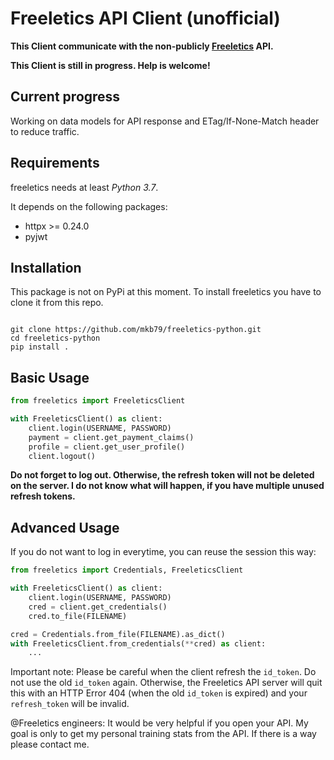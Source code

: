 # Freeletics API Client (unofficial)


**This Client communicate with the non-publicly [Freeletics](https://www.freeletics.com) API.**

**This Client is still in progress. Help is welcome!**

## Current progress

Working on data models for API response and ETag/If-None-Match header to reduce traffic.

## Requirements

freeletics needs at least *Python 3.7*.

It depends on the following packages:

* httpx >= 0.24.0
* pyjwt

## Installation

This package is not on PyPi at this moment. To install freeletics you have to clone it from this repo. 

```shell

git clone https://github.com/mkb79/freeletics-python.git
cd freeletics-python
pip install .

```

## Basic Usage

```python
from freeletics import FreeleticsClient

with FreeleticsClient() as client:
    client.login(USERNAME, PASSWORD)
    payment = client.get_payment_claims()
    profile = client.get_user_profile()
    client.logout()
```

**Do not forget to log out. Otherwise, the refresh token will not be deleted on the server. I do not know what will happen, if you have multiple unused refresh tokens.**

## Advanced Usage

If you do not want to log in everytime, you can reuse the session this way:

```python
from freeletics import Credentials, FreeleticsClient 

with FreeleticsClient() as client:
    client.login(USERNAME, PASSWORD)
    cred = client.get_credentials()
    cred.to_file(FILENAME)

cred = Credentials.from_file(FILENAME).as_dict()
with FreeleticsClient.from_credentials(**cred) as client:
    ...
```

Important note:
Please be careful when the client refresh the `id_token`. Do not use the old `id_token` again. Otherwise, the Freeletics API server will quit this with an HTTP Error 404 (when the old `id_token` is expired) and your `refresh_token` will be invalid.

@Freeletics engineers:
It would be very helpful if you open your API. My goal  is only to get my personal training stats from the API. If there is a way please contact me.